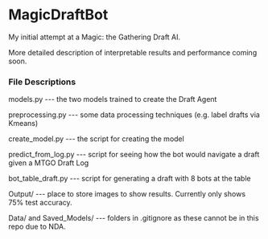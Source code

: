 # MagicDraftBot

My initial attempt at a Magic: the Gathering Draft AI. 

More detailed description of interpretable results and performance coming soon.

### File Descriptions

models.py --- the two models trained to create the Draft Agent

preprocessing.py --- some data processing techniques (e.g. label drafts via Kmeans)

create_model.py --- the script for creating the model

predict_from_log.py --- script for seeing how the bot would navigate a draft given a MTGO Draft Log

bot_table_draft.py --- script for generating a draft with 8 bots at the table

Output/ --- place to store images to show results. Currently only shows 75% test accuracy.

Data/ and Saved_Models/ --- folders in .gitignore as these cannot be in this repo due to NDA.


